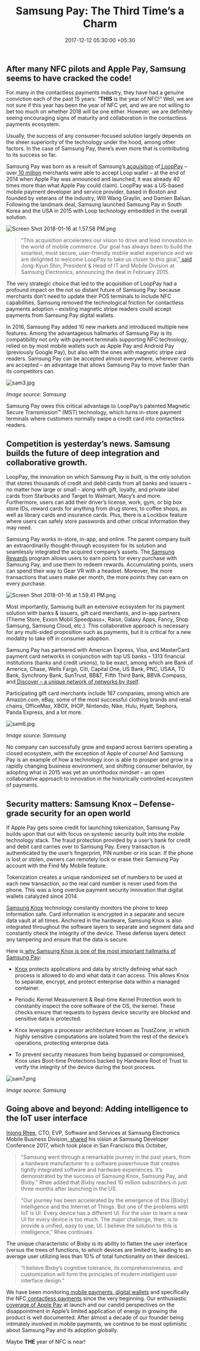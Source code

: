 ﻿---
title: 'Samsung Pay: The Third Time’s a Charm'
date: 2017-12-12 05:30:00 +05:30
tags:
- Samsung Pay
- Apple Pay
- payments
- mobile payments
- contactless payments
- innovation
Image: "/uploads/samsungpay.png"
Person: Elena Mesropyan
category:
- Payments
Companies:
- Samsung
- Apple
Markets:
- Europe
- US
- North America
layout: post
---

## After many NFC pilots and Apple Pay, Samsung seems to have cracked the code!

For many in the contactless payments industry, they have had a genuine conviction each of the past 15 years: “**THIS** is the year of NFC!” Well, we are not sure if this year has been the year of NFC yet, and we are not willing to bet too much on whether 2018 will be one either. However, we are definitely seeing encouraging signs of maturity and collaboration in the contactless payments ecosystem.

Usually, the success of any consumer-focused solution largely depends on the sheer superiority of the technology under the hood, among other factors. In the case of Samsung Pay, there’s even more that is contributing to its success so far.

Samsung Pay was born as a result of Samsung’s[ acquisition](https://www.looppay.com/wp-content/uploads/2015-02-18_Samsung_LoopPay.pdf) of[ LoopPay](https://www.looppay.com/) – over[ 10 million](https://www.looppay.com/) merchants were able to accept Loop wallet – at the end of 2014 when Apple Pay was announced and launched, it was already 40 times more than what Apple Pay could claim). LoopPay was a US-based mobile payment developer and service provider, based in Boston and founded by veterans of the industry, Will Wang Graylin, and Damien Balsan. Following the landmark deal, Samsung launched Samsung Pay in South Korea and the USA in 2015 with Loop technology embedded in the overall solution.

![Screen Shot 2018-01-16 at 1.57.58 PM.png](/uploads/Screen%20Shot%202018-01-16%20at%201.57.58%20PM.png)

> “This acquisition accelerates our vision to drive and lead innovation in the world of mobile commerce. Our goal has always been to build the smartest, most secure, user-friendly mobile wallet experience and we are delighted to welcome LoopPay to take us closer to this goal,”[ said](https://www.looppay.com/wp-content/uploads/2015-02-18_Samsung_LoopPay.pdf) Jong-Kyun Shin, President & Head of IT and Mobile Division at Samsung Electronics, announcing the deal in February 2015.

The very strategic choice that led to the acquisition of LoopPay had a profound impact on the not so distant future of Samsung Pay: because merchants don’t need to update their POS terminals to include NFC capabilities, Samsung removed the technological friction for contactless payments adoption – existing magnetic stripe readers could accept payments from Samsung Pay digital wallets.

In 2016, Samsung Pay added 10 new markets and introduced multiple new features. Among the advantageous hallmarks of Samsung Pay is its compatibility not only with payment terminals supporting NFC technology, relied on by most mobile wallets such as Apple Pay and Android Pay (previously Google Pay), but also with the ones with magnetic stripe card readers. Samsung Pay can be accepted almost everywhere, wherever cards are accepted – an advantage that allows Samsung Pay to move faster than its competitors can.

![sam3.jpg](/uploads/sam3.jpg)

*Image source: Samsung*

Samsung Pay owes this critical advantage to LoopPay’s patented Magnetic Secure Transmission™ (MST) technology, which turns in-store payment terminals where customers normally swipe a credit card into contactless readers.

## Competition is yesterday’s news. Samsung builds the future of deep integration and collaborative growth.

LoopPay, the innovation on which Samsung Pay is built, is the only solution that stores thousands of credit and debit cards from all banks and issuers – no matter how large or small – along with gift, loyalty, and private label cards from Starbucks and Target to Walmart, Macy’s and more. Furthermore, users can add their driver’s license, work, gym, or big box store IDs, reward cards for anything from drug stores, to coffee shops, as well as library cards and insurance cards. Plus, there is a Lockbox feature where users can safely store passwords and other critical information they may need.

Samsung Pay works in-store, in-app, and online. The parent company built an extraordinarily thought-through ecosystem for its solution and seamlessly integrated the acquired company’s assets. The[ Samsung Rewards](https://www.samsungrewards.com/rewards/#/main) program allows users to earn points for every purchase with Samsung Pay, and use them to redeem rewards. Accumulating points, users can spend their way to Gear VR with a headset. Moreover, the more transactions that users make per month, the more points they can earn on every purchase.

![Screen Shot 2018-01-16 at 1.59.41 PM.png](/uploads/Screen%20Shot%202018-01-16%20at%201.59.41%20PM.png)

Most importantly, Samsung built an extensive ecosystem for its payment solution with banks & issuers, gift card merchants, and in-app partners (Theme Store, Exxon Mobil Speedpass\+, Raise, Galaxy Apps, Fancy, Shop Samsung, Samsung Cloud, etc.). This collaborative approach is necessary for any multi-sided proposition such as payments, but it is critical for a new modality to take off in consumer adoption.

Samsung Pay has partnered with American Express, Visa, and MasterCard payment card networks in conjunction with top US banks – 1313 financial institutions (banks and credit unions), to be exact, among which are Bank of America, Chase, Wells Fargo, Citi, Capital One, US Bank, PNC, USAA, TD Bank, Synchrony Bank, SunTrust, BB&T, Fifth Third Bank, BBVA Compass, and[ Discover – a unique network of networks by itself](https://letstalkpayments.com/rediscovering-discover-the-network-of-networks/).

Participating gift card merchants include 167 companies, among which are Amazon.com, eBay, some of the most successful clothing brands and retail chains, OfficeMax, XBOX, IHOP, Nintendo, Nike, Hulu, Hyatt, Sephora, Panda Express, and a lot more.

![sam6.jpg](/uploads/sam6.jpg)

*Image source: Samsung*

No company can successfully grow and expand across barriers operating a closed ecosystem, with the exception of Apple of course! And Samsung Pay is an example of how a technology icon is able to prosper and grow in a rapidly changing business environment, and shifting consumer behavior, by adopting what in 2015 was yet an unorthodox mindset – an open collaborative approach to innovation in the historically controlled ecosystem of payments.

## Security matters: Samsung Knox – Defense-grade security for an open world

If Apple Pay gets some credit for launching tokenization, Samsung Pay builds upon that out with focus on systemic security built into the mobile technology stack. The fraud protection provided by a user’s bank for credit and debit card carries over to Samsung Pay. Every transaction is authenticated by the user’s fingerprint, PIN number or iris scan. If the phone is lost or stolen, owners can remotely lock or erase their Samsung Pay account with the Find My Mobile feature.

Tokenization creates a unique randomized set of numbers to be used at each new transaction, so the real card number is never used from the phone. This was a long overdue payment security innovation that digital wallets catalyzed since 2014.

[Samsung Knox](https://www.samsung.com/us/business/solutions/samsung-knox/) technology constantly monitors the phone to keep information safe. Card information is encrypted in a separate and secure data vault at all times. Anchored in the hardware, Samsung Knox is also integrated throughout the software layers to separate and segment data and constantly check the integrity of the device. These defense layers detect any tampering and ensure that the data is secure.

Here is[ why Samsung Knox is one of the most important hallmarks of Samsung Pay](https://www.samsung.com/us/business/solutions/samsung-knox/#org-about):

* [Knox](https://kp-cdn.samsungknox.com/5ef8fc5a58971c019a4b0fe6607b4585.pdf) protects applications and data by strictly defining what each process is allowed to do and what data it can access. This allows Knox to separate, encrypt, and protect enterprise data within a managed container.

* Periodic Kernel Measurement & Real-time Kernel Protection work to constantly inspect the core software of the OS, the kernel. These checks ensure that requests to bypass device security are blocked and sensitive data is protected.

* Knox leverages a processor architecture known as TrustZone, in which highly sensitive computations are isolated from the rest of the device’s operations, protecting enterprise data.

* To prevent security measures from being bypassed or compromised, Knox uses Boot-time Protections backed by Hardware Root of Trust to verify the integrity of the device during the boot process.

![sam7.png](/uploads/sam7.png)

*Image source: Samsung*

## Going above and beyond: Adding intelligence to the IoT user interface

[Injong Rhee](https://www.linkedin.com/in/injong-rhee-1355a4/), CTO, EVP, Software and Services at Samsung Electronics Mobile Business Division,[ shared](https://www.youtube.com/watch?v=uMoBzKD1puk) his vision at Samsung Developer Conference 2017, which took place in San Francisco this October,

> “Samsung went through a remarkable journey in the past years, from a hardware manufacturer to a software powerhouse that creates tightly integrated software and hardware experiences. It’s demonstrated by the success of Samsung Knox, Samsung Pay, and Bixby.” Rhee added that Bixby reached 10 million subscribers in just three months after launching in the US.

> “Our journey has been accelerated by the emergence of this \[Bixby\] intelligence and the Internet of Things. But one of the problems with IoT is UI. Every device has a different UI. For the user to learn a new UI for every device is too much. The major challenge, then, is to provide a unified, easy to use, UI. I believe the solution to this is intelligence,” Rhee continues.

The unique characteristic of Bixby is its ability to flatten the user interface (versus the trees of functions, to which devices are limited to, leading to an average user utilizing less than 10% of total functionality on their devices).

> “I believe Bixby’s cognitive tolerance, its comprehensiveness, and customization will form the principles of modern intelligent user interface design.”

We have been monitoring[ mobile payments](https://letstalkpayments.com/future-of-mobile-payments/),[ digital wallets](https://letstalkpayments.com/financial-tech-digital-wallets-innovative-approach-vs-security-concerns/) and specifically the NFC[ contactless payments](https://letstalkpayments.com/is-offering-contactless-payments-worth-it/) since the very beginning. Our enthusiastic[ coverage of Apple Pay](https://letstalkpayments.com/?s=Apple\+Pay) at launch and our candid perspectives on the disappointment in Apple’s limited application of energy in growing the product is well documented. After almost a decade of our founder being intimately involved in mobile payments, we continue to be most optimistic about Samsung Pay and its adoption globally.

Maybe **THE** year of NFC is near!